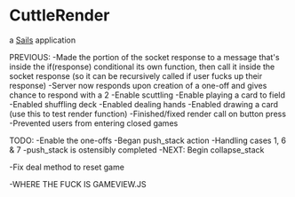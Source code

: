 # CuttleRender

a [Sails](http://sailsjs.org) application

PREVIOUS:
-Made the portion of the socket response to a message that's inside the if(response) conditional its own function, then call it inside the socket response (so it can be recursively called if user fucks up their response)
-Server now responds upon creation of a one-off and gives chance to respond with a 2
-Enable scuttling
-Enable playing a card to field
-Enabled shuffling deck
-Enabled dealing hands
-Enabled drawing a card (use this to test render function)
-Finished/fixed render call on button press
-Prevented users from entering closed games

TODO:
-Enable the one-offs
	-Began push_stack action
		-Handling cases 1, 6 & 7
	-push_stack is ostensibly completed
	-NEXT: Begin collapse_stack


-Fix deal method to reset game

-WHERE THE FUCK IS GAMEVIEW.JS
